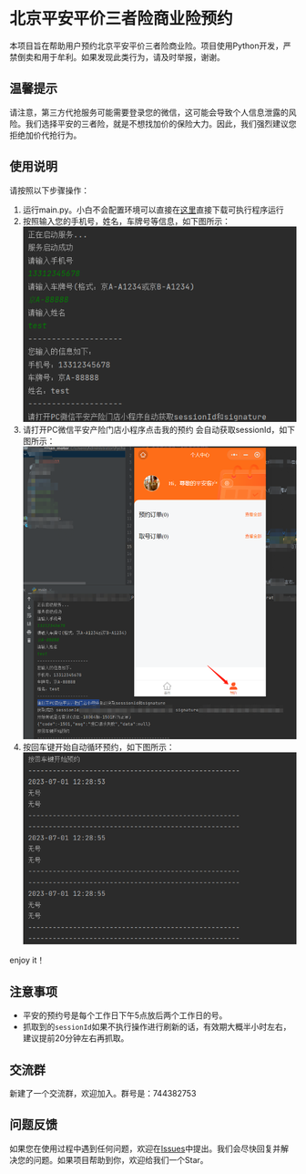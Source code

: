 # 北京平安平价三者险商业险预约

本项目旨在帮助用户预约北京平安平价三者险商业险。项目使用Python开发，严禁倒卖和用于牟利。如果发现此类行为，请及时举报，谢谢。

## 温馨提示

请注意，第三方代抢服务可能需要登录您的微信，这可能会导致个人信息泄露的风险。我们选择平安的三者险，就是不想找加价的保险大力。因此，我们强烈建议您拒绝加价代抢行为。

## 使用说明

请按照以下步骤操作：

1. 运行main.py。小白不会配置环境可以直接在[这里](https://github.com/yon1ng/beijing_pinan_motor/releases/tag/v1.0)直接下载可执行程序运行
2. 按照输入您的手机号，姓名，车牌号等信息，如下图所示：![image](./img/step1.png)
3. 请打开PC微信平安产险门店小程序点击我的预约 会自动获取sessionId，如下图所示：![image](./img/step2.png)
4. 按回车键开始自动循环预约，如下图所示：![image](./img/step3.png)

enjoy it！

## 注意事项

- 平安的预约号是每个工作日下午5点放后两个工作日的号。
- 抓取到的`sessionId`如果不执行操作进行刷新的话，有效期大概半小时左右，建议提前20分钟左右再抓取。

## 交流群

新建了一个交流群，欢迎加入。群号是：744382753

## 问题反馈

如果您在使用过程中遇到任何问题，欢迎在[Issues](https://github.com/yon1ng/beijing_pinan_motor/issues)中提出。我们会尽快回复并解决您的问题。如果项目帮助到你，欢迎给我们一个Star。